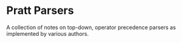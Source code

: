 # Pratt Parsers

A collection of notes on top-down, operator precedence parsers as implemented by various authors.
